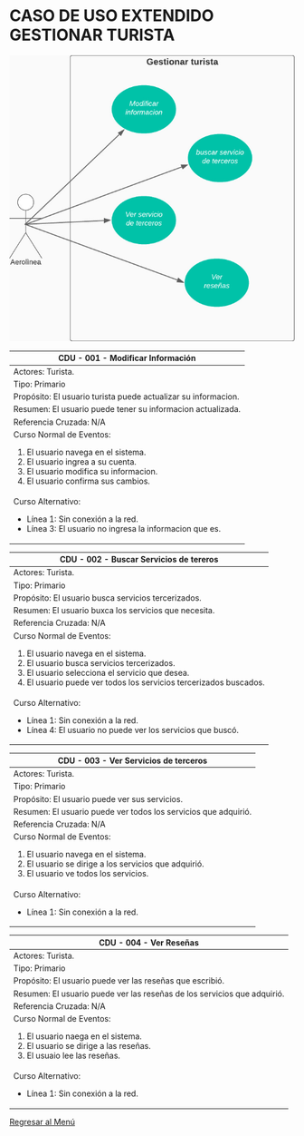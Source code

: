 # CASO DE USO EXTENDIDO GESTIONAR TURISTA

![](../img/7.jpeg)



|CDU - 001 - Modificar Información
|---|
|Actores: Turista.
|Tipo: Primario
|Propósito: El usuario turista puede actualizar su informacion.
|Resumen: El usuario puede tener su informacion actualizada.
|Referencia Cruzada: N/A
|Curso Normal de Eventos: <ol> <li> El usuario navega en el sistema. </li> <li> El usuario ingrea a su cuenta. </li> <li> El usuario modifica su informacion. </li> <li> El usuario confirma sus cambios. </li> </ol>
|Curso Alternativo: <ul> <li> Línea 1: Sin conexión a la red. </li> <li> Línea 3: El usuario no ingresa la informacion que es. </li>  </ul>

|CDU - 002 - Buscar Servicios de tereros
|---|
|Actores: Turista.
|Tipo: Primario
|Propósito: El usuario busca servicios tercerizados.
|Resumen: El usuario buxca los servicios que necesita.
|Referencia Cruzada: N/A
|Curso Normal de Eventos: <ol> <li> El usuario navega en el sistema. </li> <li> El usuario busca servicios tercerizados. </li> <li> El usuario selecciona el servicio que desea. </li> <li> El usuario puede ver todos los servicios tercerizados buscados. </li></ol>
|Curso Alternativo: <ul> <li> Línea 1: Sin conexión a la red. </li> <li> Línea 4: El usuario no puede ver los servicios que buscó. </li> </ul>

|CDU - 003 - Ver Servicios de terceros
|---|
|Actores: Turista.
|Tipo: Primario
|Propósito: El usuario puede ver sus servicios.
|Resumen: El usuario puede ver todos los servicios que adquirió.
|Referencia Cruzada: N/A
|Curso Normal de Eventos: <ol> <li> El usuario navega en el sistema. </li> <li> El usuario se dirige a los servicios que adquirió. </li> <li> El usuario ve todos los servicios. </li> </ol>
|Curso Alternativo: <ul><li> Línea 1: Sin conexión a la red. </li></ul>

|CDU - 004 - Ver Reseñas
|---|
|Actores: Turista.
|Tipo: Primario
|Propósito: El usuario puede ver las reseñas que escribió.
|Resumen: El usuario puede ver las reseñas de los servicios que adquirió.
|Referencia Cruzada: N/A
|Curso Normal de Eventos: <ol> <li> El usuario naega en el sistema. </li> <li> El usuario se dirige a las reseñas. </li> <li> El usuaio lee  las reseñas. </li> </ol>
|Curso Alternativo: <ul> <li> Línea 1: Sin conexión a la red. </li> </ul>

[Regresar al Menú](menú.md)